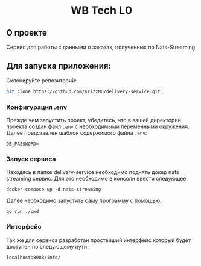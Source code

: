 <h1 align="center">
WB Tech L0
</h1>

## О проекте

Сервис для работы с данными о заказах, полученных по Nats-Streaming

## Для запуска приложения:

Склонируйте репозиторий:
   
   ``` bash
   git clone https://github.com/KrizzMU/delivery-service.git
   ```
### Конфигурация .env

Прежде чем запустить проект, убедитесь, что в вашей директории проекта создан файл `.env` с необходимыми переменными окружения. Далее представлен шаблон содержимого файла `.env`:

```plaintext
DB_PASSWORD=
```

### Запуск сервиса
Находясь в папке delivery-service необходимо поднять докер nats streaming сервис. Для это необходимо в консоли ввести следующее:

```
docker-compose up -d nats-streaming
```

Далее необходимо запустить саму программу с помощью:
```
go run ./cmd
```

### Интерфейс
Так же для сервиса разработан простейший интерфейс который будет доступен по следующему пути:
```
localhost:8088/info/
```



